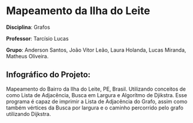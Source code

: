 # Mapeamento da Ilha do Leite

**Disciplina**: Grafos

**Professor**: Tarcísio Lucas

**Grupo**: Anderson Santos, João Vitor Leão, Laura Holanda, Lucas Miranda, Matheus Oliveira.


## Infográfico do Projeto:
Mapeamento do Bairro da Ilha do Leite, PE, Brasil. Utilizando conceitos de como Lista de Adjacência, Busca em Largura e Algorítmo de Djikstra. 
Esse programa é capaz de imprimir a Lista de Adjacência do Grafo, assim como também vértices da Busca por largura e o caminho percorrido pelo grafo utilizando Dijkstra.
